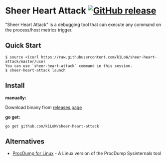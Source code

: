 # Sheer Heart Attack [![GitHub release](https://img.shields.io/github/release/k1LoW/sheer-heart-attack.svg)](https://github.com/k1LoW/sheer-heart-attack/releases)

"Sheer Heart Attack" is a debugging tool that can execute any command on the process/host metrics trigger.

## Quick Start

``` console
$ source <(curl https://raw.githubusercontent.com/k1LoW/sheer-heart-attack/master/use)
You can use `sheer-heart-attack` command in this session.
$ sheer-heart-attack launch
```

## Install

**manually:**

Download binany from [releases page](https://github.com/k1LoW/sheer-heart-attack/releases)

**go get:**

``` console
go get github.com/k1LoW/sheer-heart-attack
```

## Alternatives

- [ProcDump for Linux](https://github.com/Microsoft/ProcDump-for-Linux) - A Linux version of the ProcDump Sysinternals tool
